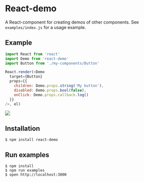 # React-demo

A React-component for creating demos of other components.
See `examples/index.js` for a usage example.


## Example

```js
import React from 'react'
import Demo from 'react-demo'
import Button from './my-components/Button'

React.render(<Demo
  target={Button}
  props={{
    children: Demo.props.string('My button'),
    disabled: Demo.props.bool(false),
    onClick: Demo.props.callback.log()
  }}
/>, el)
```

![](http://g.recordit.co/NTeR5DBJpK.gif)


## Installation

```
$ npm install react-demo
```


## Run examples

```
$ npm install
$ npm run examples
$ open http://localhost:3000
```
